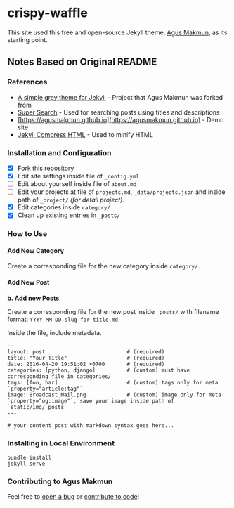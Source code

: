 # crispy-waffle

This site used this free and open-source Jekyll theme, [Agus Makmun](https://github.com/agusmakmun/agusmakmun.github.io/), as its starting point.


## Notes Based on Original README

### References

* [A simple grey theme for Jekyll](https://github.com/liamsymonds/simplygrey-jekyll) - Project that Agus Makmun was forked from
* [Super Search](https://github.com/chinchang/super-search) - Used for searching posts using titles and descriptions
* [https://agusmakmun.github.io](https://agusmakmun.github.io) - Demo site
* [Jekyll Compress HTML](https://github.com/penibelst/jekyll-compress-html) - Used to minify HTML

### Installation and Configuration

* [x] Fork this repository
* [x] Edit site settings inside file of `_config.yml`
* [ ] Edit about yourself inside file of `about.md`
* [ ] Edit your projects at file of `projects.md`, `_data/projects.json` and inside path of `_project/` _(for detail project)_.
* [x] Edit categories inside `category/`
* [x] Clean up existing entries in `_posts/`

### How to Use

#### Add New Category

Create a corresponding file for the new category inside `category/`.

#### Add New Post

**b. Add new Posts**

Create a corresponding file for the new post inside `_posts/` with filename format: `YYYY-MM-DD-slug-for-title.md`

Inside the file, include metadata.

```
---
layout: post                          # (required)
title: "Your Title"                   # (required)
date: 2016-04-20 19:51:02 +0700       # (required)
categories: [python, django]          # (custom) must have corresponding file in categories/
tags: [foo, bar]                      # (custom) tags only for meta `property="article:tag"`
image: Broadcast_Mail.png             # (custom) image only for meta `property="og:image"`, save your image inside path of `static/img/_posts`
---

# your content post with markdown syntax goes here...
```


### Installing in Local Environment

```
bundle install
jekyll serve
```

### Contributing to Agus Makmun

Feel free to [open a bug](https://github.com/agusmakmun/agusmakmun.github.io/issues) or [contribute to code](https://github.com/agusmakmun/agusmakmun.github.io/pulls)!
